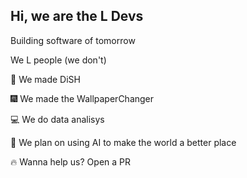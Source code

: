 ## Hi, we are the L Devs
Building software of tomorrow

We L people  (we don't)

🍕 We made DiSH

🎆 We made the WallpaperChanger

💻 We do data analisys

🤖 We plan on using AI to make the world a better place

🔥 Wanna help us? Open a PR
